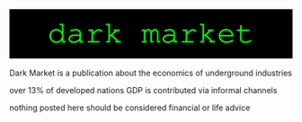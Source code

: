 <img src="assets/theme_logo.svg" class="detail_header">



Dark Market is a publication about the economics of underground industries

over 13% of developed nations GDP is contributed via informal channels

nothing posted here should be considered financial or life advice

